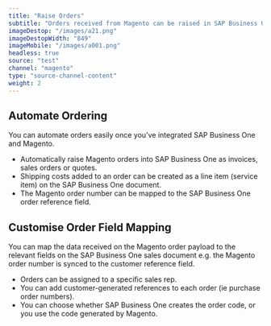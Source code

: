 ```yaml
---
title: "Raise Orders"
subtitle: "Orders received from Magento can be raised in SAP Business One as an invoice, sales order or quote."
imageDestop: "/images/a21.png"
imageDestopWidth: "849"
imageMobile: "/images/a001.png"
headless: true
source: "test"
channel: "magento"
type: "source-channel-content"
weight: 2
---
```


## Automate Ordering
You can automate orders easily once you’ve integrated SAP Business One and Magento.

- Automatically raise Magento orders into SAP Business One as invoices, sales orders or quotes. 
- Shipping costs added to an order can be created as a line item (service item) on the SAP Business One document. 
- The Magento order number can be mapped to the SAP Business One order reference field.

## Customise Order Field Mapping
You can map the data received on the Magento order payload to the relevant fields on the SAP Business One sales document e.g. the Magento order number is synced to the customer reference field. 

- Orders can be assigned to a specific sales rep.
- You can add customer-generated references to each order (ie purchase order numbers).
- You can choose whether SAP Business One creates the order code, or you use the code generated by Magento.